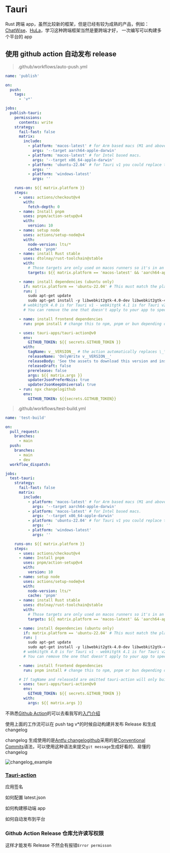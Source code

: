 # Tauri

Rust 跨端 app，虽然比较新的框架，但是已经有较为成熟的产品，例如：[ChatWise](https://chatwise.app)、[HuLa](https://hulaspark.com/)，学习这种跨端框架当然是要跨端才好，
一次编写可以构建多个平台的 app

## 使用 github action 自动发布 release

> .github/workflows/auto-push.yml

```yml
name: 'publish'

on:
  push:
    tags:
      - 'v*'

jobs:
  publish-tauri:
    permissions:
      contents: write
    strategy:
      fail-fast: false
      matrix:
        include:
          - platform: 'macos-latest' # for Arm based macs (M1 and above).
            args: '--target aarch64-apple-darwin'
          - platform: 'macos-latest' # for Intel based macs.
            args: '--target x86_64-apple-darwin'
          - platform: 'ubuntu-22.04' # for Tauri v1 you could replace this with ubuntu-20.04.
            args: ''
          - platform: 'windows-latest'
            args: ''

    runs-on: ${{ matrix.platform }}
    steps:
      - uses: actions/checkout@v4
        with:
          fetch-depth: 0
      - name: Install pnpm
        uses: pnpm/action-setup@v4
        with:
          version: 10
      - name: setup node
        uses: actions/setup-node@v4
        with:
          node-version: lts/*
          cache: 'pnpm'
      - name: install Rust stable
        uses: dtolnay/rust-toolchain@stable
        with:
          # Those targets are only used on macos runners so it's in an `if` to slightly speed up windows and linux builds.
          targets: ${{ matrix.platform == 'macos-latest' && 'aarch64-apple-darwin,x86_64-apple-darwin' || '' }}

      - name: install dependencies (ubuntu only)
        if: matrix.platform == 'ubuntu-22.04' # This must match the platform value defined above.
        run: |
          sudo apt-get update
          sudo apt-get install -y libwebkit2gtk-4.0-dev libwebkit2gtk-4.1-dev libappindicator3-dev librsvg2-dev patchelf
        # webkitgtk 4.0 is for Tauri v1 - webkitgtk 4.1 is for Tauri v2.
        # You can remove the one that doesn't apply to your app to speed up the workflow a bit.

      - name: install frontend dependencies
        run: pnpm install # change this to npm, pnpm or bun depending on which one you use.

      - uses: tauri-apps/tauri-action@v0
        env:
          GITHUB_TOKEN: ${{ secrets.GITHUB_TOKEN }}
        with:
          tagName: v__VERSION__ # the action automatically replaces \_\_VERSION\_\_ with the app version.
          releaseName: 'OnlyWrite v__VERSION__'
          releaseBody: 'See the assets to download this version and install.'
          releaseDraft: false
          prerelease: false
          args: ${{ matrix.args }}
          updaterJsonPreferNsis: true
          updaterJsonKeepUniversal: true
      - run: npx changelogithub
        env:
          GITHUB_TOKEN: ${{secrets.GITHUB_TOKEN}}
```

> .github/workflows/test-build.yml

```yml
name: 'test-build'

on:
  pull_request:
    branches:
      - main
  push:
    branches:
      - main
      - dev
  workflow_dispatch:

jobs:
  test-tauri:
    strategy:
      fail-fast: false
      matrix:
        include:
          - platform: 'macos-latest' # for Arm based macs (M1 and above).
            args: '--target aarch64-apple-darwin'
          - platform: 'macos-latest' # for Intel based macs.
            args: '--target x86_64-apple-darwin'
          - platform: 'ubuntu-22.04' # for Tauri v1 you could replace this with ubuntu-20.04.
            args: ''
          - platform: 'windows-latest'
            args: ''

    runs-on: ${{ matrix.platform }}
    steps:
      - uses: actions/checkout@v4
      - name: Install pnpm
        uses: pnpm/action-setup@v4
        with:
          version: 10
      - name: setup node
        uses: actions/setup-node@v4
        with:
          node-version: lts/*
          cache: 'pnpm'
      - name: install Rust stable
        uses: dtolnay/rust-toolchain@stable
        with:
          # Those targets are only used on macos runners so it's in an `if` to slightly speed up windows and linux builds.
          targets: ${{ matrix.platform == 'macos-latest' && 'aarch64-apple-darwin,x86_64-apple-darwin' || '' }}

      - name: install dependencies (ubuntu only)
        if: matrix.platform == 'ubuntu-22.04' # This must match the platform value defined above.
        run: |
          sudo apt-get update
          sudo apt-get install -y libwebkit2gtk-4.0-dev libwebkit2gtk-4.1-dev libappindicator3-dev librsvg2-dev patchelf
        # webkitgtk 4.0 is for Tauri v1 - webkitgtk 4.1 is for Tauri v2.
        # You can remove the one that doesn't apply to your app to speed up the workflow a bit.

      - name: install frontend dependencies
        run: pnpm install # change this to npm, pnpm or bun depending on which one you use.

      # If tagName and releaseId are omitted tauri-action will only build the app and won't try to upload any assets.
      - uses: tauri-apps/tauri-action@v0
        env:
          GITHUB_TOKEN: ${{ secrets.GITHUB_TOKEN }}
        with:
          args: ${{ matrix.args }}
```

不熟悉[Github Action](https://github.com/features/actions)的可以去看我写的[入门介绍](../env/github-workflow.md)

使用上面的工作流可以在 push tag v\*的时候自动构建并发布 Release 和生成 changelog

changelog 生成使用的是[Antfu changelogithub](https://github.com/antfu/changelogithub)采用的是[Conventional Commits](https://www.conventionalcommits.org/en/v1.0.0/#summary)语法，可以使用这种语法来提交`git message`生成好看的、易懂的 changelog

![changelog_example](https://cdn.bangwu.top/img/o85kd-yqbangwu20250405111742.webp)

### [Tauri-action](https://github.com/tauri-apps/tauri-action)

应用签名

如何配置 latest.json

如何构建移动端 app

如何自动发布到平台

### Github Action Release 仓库允许读写权限

这样才能发布 Release 不然会有报错`Error permisson`
